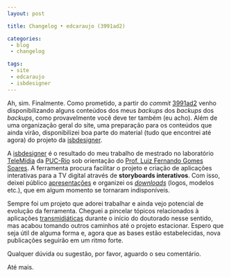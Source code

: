 ```yaml
---
layout: post

title: Changelog • edcaraujo (3991ad2)

categories: 
 - blog
 - changelog

tags:
 - site
 - edcaraujo
 - isbdesigner
---
```


Ah, sim. Finalmente. Como prometido, a partir do *commit* [3991ad2](https://github.com/edcaraujo/edcaraujo/commit/3991ad251a3adf8613c0361e1e66dac0b9792efe) venho disponibilizando alguns conteúdos dos meus *backups* dos *backups* dos *backups*, como provavelmente você deve ter também (eu acho). Além de uma organização geral do site, uma preparação para os conteúdos que ainda virão, disponibilizei boa parte do material (tudo que encontrei até agora) do projeto da [isbdesigner](/projetos/isbdesigner).

A [isbdesigner](/projetos/isbdesigner/) é o resultado do meu trabalho de mestrado no laboratório [TeleMídia](telemidia.puc-rio.br/) da [PUC-Rio](http://www.puc-rio.br/) sob orientação do [Prof. Luiz Fernando Gomes Soares](http://www.telemidia.puc-rio.br/~lfgs/). A ferramenta procura facilitar o projeto e criação de aplicações interativas para a TV digital através de **storyboards interativos**. Com isso, deixei público [apresentações](/projetos/isbdesigner/#apresentações) e organizei os [*downloads*](/projetos/isbdesigner/#downloads) (logos, modelos etc.), que em algum momento se tornaram indisponíveis. 

Sempre foi um projeto que adorei trabalhar e ainda vejo potencial de evolução da ferramenta. Cheguei a pincelar tópicos relacionados à aplicações [transmidiáticas](https://pt.wikipedia.org/wiki/Transmídia) durante o início do doutorado nesse sentido, mas acabou tomando outros caminhos até o projeto estacionar. Espero que seja útil de alguma forma e, agora que as bases estão estabelecidas, nova publicações seguirão em um ritmo forte.

Qualquer dúvida ou sugestão, por favor, aguardo o seu comentário. 

Até mais.
